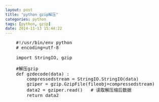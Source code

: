 ```yaml
---
layout: post
title: "python gzip解压"
categories: python 
tags: [python, gzip]
date: 2014-11-13 15:44:22
---
```



<pre>
    #!/usr/bin/env python    
    # encoding=utf-8    
        
    import StringIO, gzip   
      
    #解压gzip  
    def gzdecode(data) :  
        compressedstream = StringIO.StringIO(data)  
        gziper = gzip.GzipFile(fileobj=compressedstream)    
        data2 = gziper.read()   # 读取解压缩后数据   
        return data2   

</pre>
